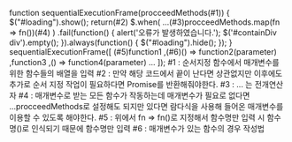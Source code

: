 function sequentialExecutionFrame(procceedMethods(#1)) {
	$("#loading").show();
	return(#2) $.when( ...(#3)procceedMethods.map(fn => fn())(#4) )
		.fail(function() {
			alert('오류가 발생하였습니다.');
			$('#containDiv div').empty();
		}).always(function() {
			$("#loading").hide();
		});
}
sequentialExecutionFrame([
	 (#5)function1
	,(#6)() => function2(parameter)
	,function3
	,() => function4(parameter)
	...
]);
#1 : 순서지정 함수에서 매개변수를 위한 함수들의 배열을 입력 
#2 : 만약 해당 코드에서 끝이 난다면 상관없지만 
	이후에도 추가로 순서 지정 작업이 필요하다면 Promise를 반환해줘야한다.
#3 : ... 는 전개연산자
#4 : 매개변수로 받는 모든 함수가 작동하는데 매개변수가 필요로 없다면
		...procceedMethods로 설정해도 되지만 있다면 람다식을 사용해 
			들어온 매개변수를 이용할 수 있도록 해야한다.
#5 : 위에서 fn => fn()로 지정해서 함수명만 입력 시 함수명()로 인식되기 때문에 
		함수명만 입력
#6 : 매개변수가 있는 함수의 경우 작성법